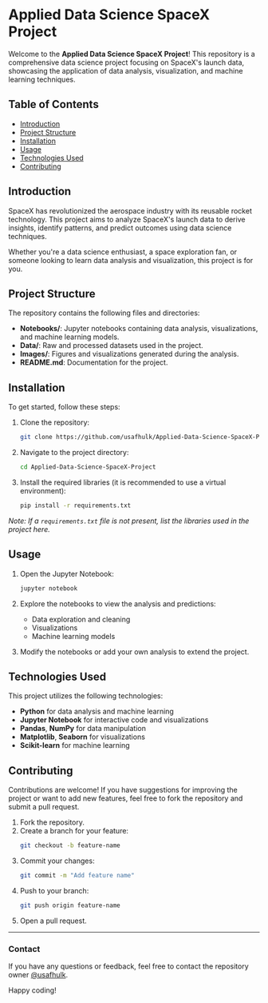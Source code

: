 # Applied Data Science SpaceX Project

Welcome to the **Applied Data Science SpaceX Project**! This repository is a comprehensive data science project focusing on SpaceX's launch data, showcasing the application of data analysis, visualization, and machine learning techniques.

## Table of Contents
- [Introduction](#introduction)
- [Project Structure](#project-structure)
- [Installation](#installation)
- [Usage](#usage)
- [Technologies Used](#technologies-used)
- [Contributing](#contributing)

## Introduction

SpaceX has revolutionized the aerospace industry with its reusable rocket technology. This project aims to analyze SpaceX's launch data to derive insights, identify patterns, and predict outcomes using data science techniques.

Whether you're a data science enthusiast, a space exploration fan, or someone looking to learn data analysis and visualization, this project is for you.

## Project Structure

The repository contains the following files and directories:

- **Notebooks/**: Jupyter notebooks containing data analysis, visualizations, and machine learning models.
- **Data/**: Raw and processed datasets used in the project.
- **Images/**: Figures and visualizations generated during the analysis.
- **README.md**: Documentation for the project.

## Installation

To get started, follow these steps:

1. Clone the repository:
   ```bash
   git clone https://github.com/usafhulk/Applied-Data-Science-SpaceX-Project.git
   ```

2. Navigate to the project directory:
   ```bash
   cd Applied-Data-Science-SpaceX-Project
   ```

3. Install the required libraries (it is recommended to use a virtual environment):
   ```bash
   pip install -r requirements.txt
   ```

*Note: If a `requirements.txt` file is not present, list the libraries used in the project here.*

## Usage

1. Open the Jupyter Notebook:
   ```bash
   jupyter notebook
   ```

2. Explore the notebooks to view the analysis and predictions:
   - Data exploration and cleaning
   - Visualizations
   - Machine learning models

3. Modify the notebooks or add your own analysis to extend the project.

## Technologies Used

This project utilizes the following technologies:

- **Python** for data analysis and machine learning
- **Jupyter Notebook** for interactive code and visualizations
- **Pandas**, **NumPy** for data manipulation
- **Matplotlib**, **Seaborn** for visualizations
- **Scikit-learn** for machine learning

## Contributing

Contributions are welcome! If you have suggestions for improving the project or want to add new features, feel free to fork the repository and submit a pull request.

1. Fork the repository.
2. Create a branch for your feature:
   ```bash
   git checkout -b feature-name
   ```
3. Commit your changes:
   ```bash
   git commit -m "Add feature name"
   ```
4. Push to your branch:
   ```bash
   git push origin feature-name
   ```
5. Open a pull request.

---

### Contact

If you have any questions or feedback, feel free to contact the repository owner [@usafhulk](https://github.com/usafhulk).

Happy coding!
